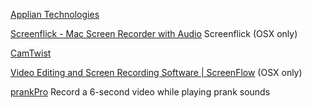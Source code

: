 
[Applian Technologies](https://applian.com/)

[Screenflick - Mac Screen Recorder with Audio](https://www.araelium.com/screenflick-mac-screen-recorder)
Screenflick (OSX only)

[CamTwist](https://camtwiststudio.com/)

[Video Editing and Screen Recording Software | ScreenFlow](https://www.telestream.net/screenflow/overview.htm)
(OSX only)

[prankPro](https://github.com/huijimuhe/prankPro)
Record a 6-second video while playing prank sounds
